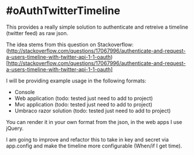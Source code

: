 #oAuthTwitterTimeline
================================
This provides a really simple solution to authenticate and retreive a timeline (twitter feed) as raw json.

The idea stems from this question on Stackoverflow:
(http://stackoverflow.com/questions/17067996/authenticate-and-request-a-users-timeline-with-twitter-api-1-1-oauth)[http://stackoverflow.com/questions/17067996/authenticate-and-request-a-users-timeline-with-twitter-api-1-1-oauth]

I will be providing example usage in the following formats:
* Console
* Web application (todo: tested just need to add to project)
* Mvc application (todo: tested just need to add to project)
* Umbraco razor solution (todo: tested just need to add to project)

You can render it in your own format from the json, in the web apps I use jQuery.

I am going to improve and refactor this to take in key and secret via app.config and make the timeline more configurable 
(When/if I get time).
